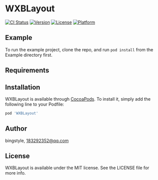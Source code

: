 # WXBLayout

[![CI Status](https://img.shields.io/travis/bingstyle/WXBLayout.svg?style=flat)](https://travis-ci.org/bingstyle/WXBLayout)
[![Version](https://img.shields.io/cocoapods/v/WXBLayout.svg?style=flat)](https://cocoapods.org/pods/WXBLayout)
[![License](https://img.shields.io/cocoapods/l/WXBLayout.svg?style=flat)](https://cocoapods.org/pods/WXBLayout)
[![Platform](https://img.shields.io/cocoapods/p/WXBLayout.svg?style=flat)](https://cocoapods.org/pods/WXBLayout)

## Example

To run the example project, clone the repo, and run `pod install` from the Example directory first.

## Requirements

## Installation

WXBLayout is available through [CocoaPods](https://cocoapods.org). To install
it, simply add the following line to your Podfile:

```ruby
pod 'WXBLayout'
```

## Author

bingstyle, 183292352@qq.com

## License

WXBLayout is available under the MIT license. See the LICENSE file for more info.
